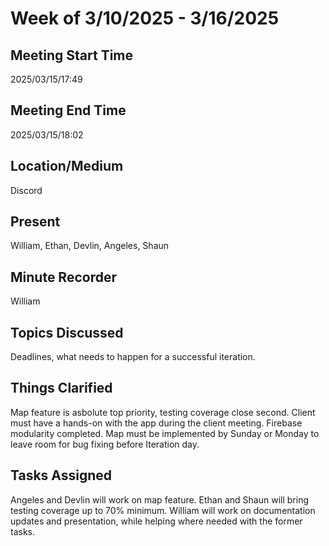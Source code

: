# Week of 3/10/2025 - 3/16/2025

## Meeting Start Time

2025/03/15/17:49

## Meeting End Time

2025/03/15/18:02

## Location/Medium

Discord

## Present

William, Ethan, Devlin, Angeles, Shaun

## Minute Recorder

William

## Topics Discussed

Deadlines, what needs to happen for a successful iteration. 

## Things Clarified

Map feature is asbolute top priority, testing coverage close second. Client must have a hands-on with the app during the client meeting. Firebase modularity completed. Map must be implemented by Sunday or Monday to leave room for bug fixing before Iteration day.

## Tasks Assigned

Angeles and Devlin will work on map feature. Ethan and Shaun will bring testing coverage up to 70% minimum. William will work on documentation updates and presentation, while helping where needed with the former tasks.
